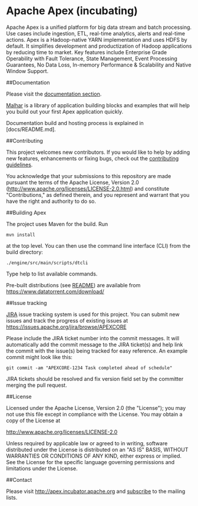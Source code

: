 

Apache Apex (incubating)
========================

Apache Apex is a unified platform for big data stream and batch processing. Use cases include ingestion, ETL, real-time analytics, alerts and real-time actions. Apex is a Hadoop-native YARN implementation and uses HDFS by default. It simplifies development and productization of Hadoop applications by reducing time to market. Key features include Enterprise Grade Operability with Fault Tolerance,  State Management, Event Processing Guarantees, No Data Loss, In-memory Performance & Scalability and Native Window Support.

##Documentation

Please visit the [documentation section](http://apex.incubator.apache.org/docs.html). 

[Malhar](https://github.com/apache/incubator-apex-malhar) is a library of application building blocks and examples that will help you build out your first Apex application quickly.

Documentation build and hosting process is explained in [docs/README.md].

##Contributing

This project welcomes new contributors.  If you would like to help by adding new features, enhancements or fixing bugs, check out the [contributing guidelines](http://apex.incubator.apache.org/contributing.html).

You acknowledge that your submissions to this repository are made pursuant the terms of the Apache License, Version 2.0 (http://www.apache.org/licenses/LICENSE-2.0.html) and constitute "Contributions," as defined therein, and you represent and warrant that you have the right and authority to do so.
 
##Building Apex

The project uses Maven for the build. Run 
```
mvn install
``` 
at the top level. You can then use the command line interface (CLI) from the build directory:
```
./engine/src/main/scripts/dtcli
```
Type help to list available commands. 

Pre-built distributions (see [README](https://docs.datatorrent.com/installation)) are available from
https://www.datatorrent.com/download/

##Issue tracking

[JIRA](https://issues.apache.org/jira/browse/APEXCORE) issue tracking system is used for this project.
You can submit new issues and track the progress of existing issues at https://issues.apache.org/jira/browse/APEXCORE

Please include the JIRA ticket number into the commit messages. It will automatically add the commit message to the JIRA ticket(s) and help link the commit with the issue(s) being tracked for easy reference.
An example commit might look like this:

    git commit -am "APEXCORE-1234 Task completed ahead of schedule"

JIRA tickets should be resolved and fix version field set by the committer merging the pull request.

##License

Licensed under the Apache License, Version 2.0 (the "License"); you may not use this file except in compliance with the License. You may obtain a copy of the License at

http://www.apache.org/licenses/LICENSE-2.0

Unless required by applicable law or agreed to in writing, software distributed under the License is distributed on an "AS IS" BASIS, WITHOUT WARRANTIES OR CONDITIONS OF ANY KIND, either express or implied. See the License for the specific language governing permissions and limitations under the License.

##Contact

Please visit http://apex.incubator.apache.org and [subscribe](http://apex.incubator.apache.org/community.html) to the mailing lists.

